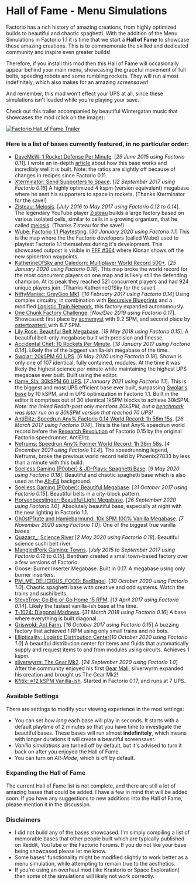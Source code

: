 # Hall of Fame - Menu Simulations

Factorio has a rich history of amazing creations, from highly optimized builds to beautiful and chaotic spaghetti. With the addition of the Menu Simulations in Factorio 1.1 it is time that we start a **Hall of Fame** to showcase these amazing creations. This is to commemorate the skilled and dedicated community and inspire even greater builds!

Therefore, if you install this mod then this Hall of Fame will occasionally appear behind your main menu, showcasing the graceful movement of full belts, speeding robots and some rumbling rockets. They will run almost indefinitely, which also makes for an amazing *screensaver*!

And remember, this mod won't effect your UPS at all, since these simulations isn't loaded while you're playing your save.

Check out this trailer accompanied by beautiful Wintergatan music that showcases the mod (click on the image):

[![Factorio Hall of Fame Trailer](https://github.com/heinwessels/Factorio_HallOfFame/blob/main/youtube_link.jpg?raw=true)](https://youtu.be/pBgLwkLgsWs "Factorio Hall of Fame Trailer")

### Here is a list of bases currently featured, in no particular order:
- [DaveMcW: 1 Rocket Defense Per Minute](https://www.reddit.com/r/factorio/comments/3biwcf/one_minute_rocket_defense/). [*29 June 2015 using Factorio 0.11*]. I wrote an in-depth [article](https://alt-f4.blog/ALTF4-13) about how this base works and incredibly well it is built. Note: the ratios are slightly off because of changes in recipes since Factorio 0.11.
- [Xterminator: Send Supporters to Space](https://www.youtube.com/watch?v=yMcoYkR_qAQ&ab_channel=Xterminator). [*12 September 2017 using Factorio 0.16*] A highly optimized 4 kspm (version equivalent) megabase where he sent his supporters to space in rockets. (Thanks Xterminator for the save!)
- [Zisteau: Meiosis](https://www.youtube.com/playlist?list=PLVPJ1jbg0CaFzYF6jJyUIJYXYpCE4UIr3). [*July 2016 to May 2017 using Factorio 0.12 to 0.14*]. The legendary YouTube player [Zisteau](https://www.youtube.com/channel/UCewxof_QqDdqVdXY1BaDtqQ) builds a large factory based on various isolated cells, similar to cells in a growing organism, that he called [meiosis](https://en.wikipedia.org/wiki/Meiosis). (Thanks Zisteau for the save!)
- [Wube: Factorio 1.1 Playtesting](https://forums.factorio.com/viewtopic.php?p=535179#p535179). [*30 January 2020 using Factorio 1.1*] This is the map where the the Factorio developers (called Wube) used to playtest Factorio 1.1 themselves during it's development. This showcased outpost is visible in [FFF #364](https://factorio.com/blog/post/fff-364) where Klonan shows off the new spidertron waypoints.
- [KatherineOfSky and Caledorn: Multiplayer World Record 500+](https://youtu.be/c2M7xhE6wKo). [*25 January 2020 using Factorio 0.18*]. This map broke the world record for the most concurrent players on one map and is likely still the defending champion. At its peak they reached 521 concurrent players and had 924 unique players join. (Thanks KatherineOfSky for the save!)
- [NiftyManiac: GreyGoo Mk1](https://forums.factorio.com/viewtopic.php?f=204&t=41377). [*16 February 2017 using Factorio 0.14*] Using complex circuitry, in combination with [Recursive Blueprints](https://mods.factorio.com/mod/recursive-blueprints) and a modified [Logistic Train Network](https://mods.factorio.com/mods/Optera/LogisticTrainNetwork), this factory expanded autonomously.
- [One Chunk Factory Challenge](https://www.reddit.com/r/factorio/comments/e8c9ra/32x32_one_chunk_factory_challenge_tracker/). [*Nov/Dec 2019 using Factorio 0.17*]. Showcased: first place by [acmemyst](https://www.reddit.com/r/factorio/comments/e5ofty/32x32_challenge_new_record_92_spm/) with 9.2 SPM, and second place by [ostertoasterii
](https://www.reddit.com/r/factorio/comments/e1s7jl/32x32_factory_87_spm/) with 8.7 SPM.
- [Lily Rose: Beautiful Belt Megabase](https://forums.factorio.com/viewtopic.php?t=59716). [*19 May 2018 using Factorio 0.15*]. A beautiful belt-only megabase built with precision and finesse.
- [Accidental Chef: 10 Rockets Per Minute](https://www.reddit.com/r/factorio/comments/5osdaa/my_first_gigafactory_10_rockets_per_minute/). [*18 January 2017 using Factorio 0.14*]. Likely the of the biggest vanilla-ish megabase of the time.
- [Swolar: 20kSPM 60 UPS](https://www.reddit.com/r/factorio/comments/gely3v/20000_science_per_minute_hybrid_modular_megabase/). [*6 May 2020 using Factorio 0.18*]. Shown is only one of 107 identical, fully contained, modules. At the time it was likely the highest science per minute while maintaining the highest UPS megabase ever built. Built using the editor.
- [flame_Sla: 30kSPM 60 UPS](https://www.reddit.com/r/technicalfactorio/comments/ks2xtk/20k_spm_201000spm_belts_v30/). [*7 January 2021 using Factorio 1.1*]. This is the biggest and most UPS efficient base ever built, surpassing [Swolar's base](https://www.reddit.com/r/factorio/comments/gely3v/20000_science_per_minute_hybrid_modular_megabase/) by 10 kSPM, and in UPS optimization in Factorio 1.1. Built in the editor it comprises out of 30 identical 1kSPM blocks to achieve 30kSPM. *Note: the linked Reddit-post only mentions 20kSPM, but a [benchmark](https://factoriobox.1au.us/result/f4caa737-2286-49d2-95a9-ae2cad97b36d) was later run on a 30kSPM version that reached 70 UPS!*
- [AntiElitz: Speedrun Any% Factorio 0.14 World Record: 1h 58m 15s](https://www.speedrun.com/factorio/run/pydkx1qm). [*26 March 2017 using Factorio 0.14*]. This is the last Any% speedrun world record before the [Research Revolution](https://www.factorio.com/blog/post/fff-159) of Factorio 0.15 by the original Factorio speedrunner, AntiElitz.
- [Nefrums: Speedrun Any% Former World Record: 1h 38m 58s](https://www.speedrun.com/factorio/run/yo3o8w5y). [*4 December 2021 using Factorio 1.1.4*]. The speedrunning legend, Nefrums, broke the previous world record held by Phoenix27833 by less than a minute with this build. 
- [Soelless Gaming (P0ober) & JD-Plays: Spaghetti Base](https://www.youtube.com/watch?v=yUUT3C2Xevc&list=PLd4gX1UWnrsBkMQf2ZwyfjXLtdtEOOg13&index=85&ab_channel=SoellessGaming). [*9 May 2020 using Factorio 0.18*]. Beautiful and chaotic spaghetti base which is also used as the [Alt-F4](https://alt-f4.blog/) background.
- [Soelless Gaming (P0ober): Beautiful Megabase](https://www.youtube.com/watch?v=jjtXHsv5E6M&ab_channel=SoellessGaming). [*31 October 2017 using Factorio 0.15*]. Beautiful belts in a city-block pattern.
- [Horvenbeestinger: Beautiful Light Megabase](https://www.reddit.com/r/factorio/comments/izym9l/turning_on_the_factory_2500spm/). [*26 September 2020 using Factorio 1.0*]. Absolutely beautiful base, especially at night with the new lighting in Factorio 1.1.
- [Gh0stP1rate and Hamiebarmund: 10k SPM 100% Vanilla Megabase](https://www.reddit.com/r/factorio/comments/jpwydq/10k_spm_100_vanilla_megabase/).  *[7 November 2020 using Factorio 1.0*]. One of the biggest true vanilla bases.
- [Quazarz_: Science River](https://www.reddit.com/r/factorio/comments/bjxai2/science_river_reloaded_an_endgame_scalable_lab/) [*2 May 2020 using Factorio 0.18*]. Beautiful science sushi belt river.
- [MangledPork Gaming: Towns](https://www.youtube.com/playlist?list=PLOx2-nvzE_ZJWVrGsD044zkjyMyGPoPgF). [*July 2015 to September 2017 using Factorio 0.12 to 0.15*]. Bentham created a small town-based factory over a few versions of Factorio. 
- Goose: Burner Inserter Megabase. Built in 0.17. A megabase using only burner inserters.
- [PM_ME_DELICIOUS_FOOD: BadBagel](https://www.reddit.com/r/factorio/comments/jl4gvh/you_guys_love_superspaghetti_so_as_promised_heres/). [*30 October 2020 using Factorio 1.0*]. Chaotic spaghetti base with creative and odd systems. Watch the trains and sushi belts.
- [SteveTrov: Go Big or Go Home 15 RPM](https://www.reddit.com/r/factorio/comments/655440/go_big_or_go_home_15_rpm_modular_gigabase/). [*13 April 2017 using Factorio 0.14*]. Likely the fastest vanilla-ish base at the time.
- [T-1024: Diagonal Madness](https://forums.factorio.com/viewtopic.php?f=204&t=59237). [*31 March 2018 using Factorio 0.16*] A base where everything is built diagonal.
- [Griswold: Ant Farm](https://www.reddit.com/r/factorio/comments/76qzz8/1_rpm_antfarm_factory/). [*16 October 2017 using Factorio 0.15*] A buzzing factory that achieved 1 RPM using only small trains and no bots.
- [Ellipticality: Logistic Distribution Center](https://www.reddit.com/r/factorio/comments/j8qrqa/at_the_heart_of_my_vanilla_base_is_a_logistic/)[*10 October 2020 using Factorio 1.0*] A beautiful distribution center for items and fluids that automatically supply and request items to and from modules using circuits. Achieves 1 kspm.
- [silverwyrm: The Gear Mk2](https://www.reddit.com/r/factorio/comments/iyl6in/the_gear_mk_2_now_with_100_more_gears/). [*24 September 2020 using Factorio 1.0*] After the community enjoyed his first [Gear Mall](https://www.reddit.com/r/factorio/comments/is3mxa/the_gear_a_mall/), silverwyrm expanded his creation and brought us The Gear Mk2!
- [Kfitik: ≈12 kSPM Vanilla-ish](https://www.reddit.com/r/factorio/comments/jcbsxs/177gw_of_solar/). Started in Factorio 0.17, and runs at 7 UPS.

### Available Settings
There are settings to modify your viewing experience in the mod settings:
- You can set *how long* each base will play in seconds. It starts with a default playtime of 2 minutes so that you have time to investigate the beautiful bases. These bases will run almost **indefinitely**, which means with longer durations it will create a beautiful screensaver.
- *Vanilla simulations* are turned off by default, but it's advised to turn it back on after you enjoyed the Hall of Fame.
- You can turn on *Alt-Mode*, which is off by default.

### Expanding the Hall of Fame
The current Hall of Fame list is not complete, and there are still a lot of amazing bases that could be added. I have a few in mind that will be added soon. If you have any suggestions to new additions into the Hall of Fame, please mention it in the discussion. 

### Disclaimers
- I did not build any of the bases showcased. I'm simply compiling a list of memorable bases that other people built which are typically published on Reddit, YouTube or the Factorio Forums. If you do not like your base being showcased please let me know. 
- Some bases' functionality might be modified slightly to work better as a menu simulation, while attempting to remain true to the aesthetics.
- If you're using an overhaul mod (like Krastorio or Space Exploration) then some of the simulations will likely not work correctly.